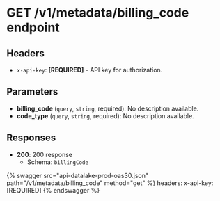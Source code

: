 # GET /v1/metadata/billing_code endpoint

## Headers

- `x-api-key`: **[REQUIRED]** - API key for authorization.

## Parameters

- **billing_code** (`query`, `string`, required): No description available.
- **code_type** (`query`, `string`, required): No description available.

## Responses

- **200**: 200 response
  - Schema: `billingCode`


{% swagger src="api-datalake-prod-oas30.json" path="/v1/metadata/billing_code" method="get" %}
  headers:
    x-api-key: [REQUIRED]
{% endswagger %}

